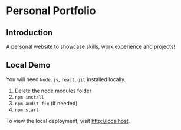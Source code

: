 # Personal Portfolio

## Introduction

A personal website to showcase skills, work experience and projects!

## Local Demo

You will need `Node.js`, `react`, `git` installed locally.

1. Delete the node modules folder
2. `npm install`
3. `npm audit fix` (if needed)
4. `npm start`

To view the local deployment, visit [http://localhost](http://localhost:3000).